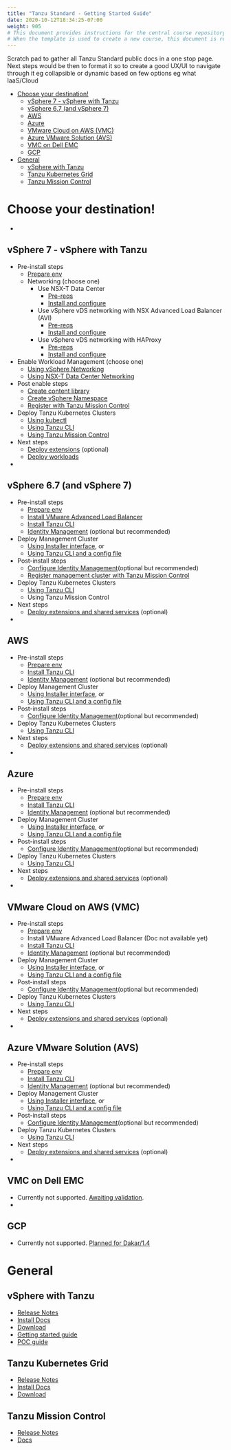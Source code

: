 ```yaml
---
title: "Tanzu Standard - Getting Started Guide"
date: 2020-10-12T18:34:25-07:00
weight: 905
# This document provides instructions for the central course repository template
# When the template is used to create a new course, this document is replaced by /static/admin/assets/course_template_instructions.md.template
---
```


Scratch pad to gather all Tanzu Standard public docs in a one stop page. Next steps would be then to format it so to create a good UX/UI to navigate through it eg collapsible or dynamic based on few options eg what IaaS/Cloud

- [Choose your destination!](#choose-your-destination)
  - [vSphere 7 - vSphere with Tanzu](#vsphere-7---vsphere-with-tanzu)
  - [vSphere 6.7 (and vSphere 7)](#vsphere-67-and-vsphere-7)
  - [AWS](#aws)
  - [Azure](#azure)
  - [VMware Cloud on AWS (VMC)](#vmware-cloud-on-aws-vmc)
  - [Azure VMware Solution (AVS)](#azure-vmware-solution-avs)
  - [VMC on Dell EMC](#vmc-on-dell-emc)
  - [GCP](#gcp)
- [General](#general)
  - [vSphere with Tanzu](#vsphere-with-tanzu)
  - [Tanzu Kubernetes Grid](#tanzu-kubernetes-grid)
  - [Tanzu Mission Control](#tanzu-mission-control)

# Choose your destination!

-
## vSphere 7 - vSphere with Tanzu

  - Pre-install steps
    - [Prepare env](https://docs.vmware.com/en/VMware-vSphere/7.0/vmware-vsphere-with-tanzu/GUID-EE236215-DA4D-4579-8BEB-A693D1882C77.html)
    - Networking (choose one)
      - Use NSX-T Data Center
        - [Pre-reqs](https://docs.vmware.com/en/VMware-vSphere/7.0/vmware-vsphere-with-tanzu/GUID-B1388E77-2EEC-41E2-8681-5AE549D50C77.html#GUID-B1388E77-2EEC-41E2-8681-5AE549D50C77)
        - [Install and configure](https://docs-staging.vmware.com/en/draft/VMware-vSphere/7.0/vmware-vsphere-with-tanzu/GUID-8D0E905F-9ABB-4CFB-A206-C027F847FAAC.html#GUID-8D0E905F-9ABB-4CFB-A206-C027F847FAAC)
      - Use vSphere vDS networking with NSX Advanced Load Balancer (AVI)
        - [Pre-reqs](https://docs.vmware.com/en/VMware-vSphere/7.0/vmware-vsphere-with-tanzu/GUID-7FF30A74-DDDD-4231-AAAE-0A92828B93CD.html#GUID-7FF30A74-DDDD-4231-AAAE-0A92828B93CD)
        - [Install and configure](https://docs.vmware.com/en/VMware-vSphere/7.0/vmware-vsphere-with-tanzu/GUID-CBA041AB-DC1D-4EEC-8047-184F2CF2FE0F.html#GUID-CBA041AB-DC1D-4EEC-8047-184F2CF2FE0F)
      - Use vSphere vDS networking with HAProxy
        - [Pre-reqs](https://docs.vmware.com/en/VMware-vSphere/7.0/vmware-vsphere-with-tanzu/GUID-C86B9028-2701-40FE-BA05-519486E010F4.html)
        - [Install and configure](https://docs.vmware.com/en/VMware-vSphere/7.0/vmware-vsphere-with-tanzu/GUID-5673269F-C147-485B-8706-65E4A87EB7F0.html)
  - Enable Workload Management (choose one)
    - [Using vSphere Networking](https://docs.vmware.com/en/VMware-vSphere/7.0/vmware-vsphere-with-tanzu/GUID-8D7D292B-43E9-4CB8-9E20-E4039B80BF9B.html)
    - [Using NSX-T Data Center Networking](https://docs.vmware.com/en/VMware-vSphere/7.0/vmware-vsphere-with-tanzu/GUID-287138F0-1FFD-4774-BBB9-A1FAB932D1C4.html)
  - Post enable steps
    - [Create content library](https://docs.vmware.com/en/VMware-vSphere/7.0/vmware-vsphere-with-tanzu/GUID-209AAB32-B2ED-4CDF-AE62-B0FAD9D34C2F.html)
    - [Create vSphere Namespace](https://docs.vmware.com/en/VMware-vSphere/7.0/vmware-vsphere-with-tanzu/GUID-1544C9FE-0B23-434E-B823-C59EFC2F7309.html)
    - [Register with Tanzu Mission Control](https://docs.vmware.com/en/VMware-vSphere/7.0/vmware-vsphere-with-tanzu/GUID-ED4417DC-592C-454A-8292-97F93BD76957.html)
  - Deploy Tanzu Kubernetes Clusters
    - [Using kubectl](https://docs.vmware.com/en/VMware-vSphere/7.0/vmware-vsphere-with-tanzu/GUID-2597788E-2FA4-420E-B9BA-9423F8F7FD9F.html)
    - [Using Tanzu CLI](https://docs-staging.vmware.com/en/VMware-Tanzu-Kubernetes-Grid/1.3/vmware-tanzu-kubernetes-grid-13/GUID-tanzu-k8s-clusters-connect-vsphere7.html)
    - [Using Tanzu Mission Control](https://docs.vmware.com/en/VMware-Tanzu-Mission-Control/services/tanzumc-using/GUID-0A1AEC6A-3E5C-424F-8EBC-1DDFC14D2688.html)
  - Next steps
    - [Deploy extensions](https://docs.vmware.com/en/VMware-vSphere/7.0/vmware-vsphere-with-tanzu/GUID-30C87DC5-51B1-4696-A624-CEA9CF54B63A.html) (optional)
    - [Deploy workloads](https://docs.vmware.com/en/VMware-vSphere/7.0/vmware-vsphere-with-tanzu/GUID-E217C538-2241-4FD9-9D67-6A54E97CA800.html)
-
## vSphere 6.7 (and vSphere 7)

  - Pre-install steps
    - [Prepare env](https://docs.vmware.com/en/VMware-Tanzu-Kubernetes-Grid/1.3/vmware-tanzu-kubernetes-grid-13/GUID-mgmt-clusters-vsphere.html)
    - [Install VMware Advanced Load Balancer](https://docs.vmware.com/en/VMware-Tanzu-Kubernetes-Grid/1.3/vmware-tanzu-kubernetes-grid-13/GUID-mgmt-clusters-install-nsx-adv-lb.html)
    - [Install Tanzu CLI](https://docs.vmware.com/en/VMware-Tanzu-Kubernetes-Grid/1.3/vmware-tanzu-kubernetes-grid-13/GUID-install-cli.html)
    - [Identity Management](https://docs.vmware.com/en/VMware-Tanzu-Kubernetes-Grid/1.3/vmware-tanzu-kubernetes-grid-13/GUID-mgmt-clusters-enabling-id-mgmt.html) (optional but recommended)
  - Deploy Management Cluster
    - [Using Installer interface](https://docs.vmware.com/en/VMware-Tanzu-Kubernetes-Grid/1.3/vmware-tanzu-kubernetes-grid-13/GUID-mgmt-clusters-deploy-ui.html), or
    - [Using Tanzu CLI and a config file](https://docs.vmware.com/en/VMware-Tanzu-Kubernetes-Grid/1.3/vmware-tanzu-kubernetes-grid-13/GUID-mgmt-clusters-deploy-cli.html)
  - Post-install steps
    - [Configure Identity Management](https://docs.vmware.com/en/VMware-Tanzu-Kubernetes-Grid/1.3/vmware-tanzu-kubernetes-grid-13/GUID-mgmt-clusters-configure-id-mgmt.html)(optional but recommended)
    - [Register management cluster with Tanzu Mission Control](https://docs.vmware.com/en/VMware-Tanzu-Kubernetes-Grid/1.3/vmware-tanzu-kubernetes-grid-13/GUID-mgmt-clusters-register_tmc.html)
  - Deploy Tanzu Kubernetes Clusters
    - [Using Tanzu CLI](https://docs.vmware.com/en/VMware-Tanzu-Kubernetes-Grid/1.3/vmware-tanzu-kubernetes-grid-13/GUID-tanzu-k8s-clusters-deploy.html)
    - Using Tanzu Mission Control
  - Next steps
    - [Deploy extensions and shared services](https://docs.vmware.com/en/VMware-Tanzu-Kubernetes-Grid/1.3/vmware-tanzu-kubernetes-grid-13/GUID-extensions-index.html) (optional)
-
## AWS

  - Pre-install steps
    - [Prepare env](https://docs.vmware.com/en/VMware-Tanzu-Kubernetes-Grid/1.3/vmware-tanzu-kubernetes-grid-13/GUID-mgmt-clusters-aws.html)
    - [Install Tanzu CLI](https://docs.vmware.com/en/VMware-Tanzu-Kubernetes-Grid/1.3/vmware-tanzu-kubernetes-grid-13/GUID-install-cli.html)
    - [Identity Management](https://docs.vmware.com/en/VMware-Tanzu-Kubernetes-Grid/1.3/vmware-tanzu-kubernetes-grid-13/GUID-mgmt-clusters-enabling-id-mgmt.html) (optional but recommended)
  - Deploy Management Cluster
    - [Using Installer interface](https://docs.vmware.com/en/VMware-Tanzu-Kubernetes-Grid/1.3/vmware-tanzu-kubernetes-grid-13/GUID-mgmt-clusters-deploy-ui.html), or
    - [Using Tanzu CLI and a config file](https://docs.vmware.com/en/VMware-Tanzu-Kubernetes-Grid/1.3/vmware-tanzu-kubernetes-grid-13/GUID-mgmt-clusters-deploy-cli.html)
  - Post-install steps
    - [Configure Identity Management](https://docs.vmware.com/en/VMware-Tanzu-Kubernetes-Grid/1.3/vmware-tanzu-kubernetes-grid-13/GUID-mgmt-clusters-configure-id-mgmt.html)(optional but recommended)
  - Deploy Tanzu Kubernetes Clusters
    - [Using Tanzu CLI](https://docs.vmware.com/en/VMware-Tanzu-Kubernetes-Grid/1.3/vmware-tanzu-kubernetes-grid-13/GUID-tanzu-k8s-clusters-deploy.html)
  - Next steps
    - [Deploy extensions and shared services](https://docs.vmware.com/en/VMware-Tanzu-Kubernetes-Grid/1.3/vmware-tanzu-kubernetes-grid-13/GUID-extensions-index.html) (optional)
-
## Azure

  - Pre-install steps
    - [Prepare env](https://docs.vmware.com/en/VMware-Tanzu-Kubernetes-Grid/1.3/vmware-tanzu-kubernetes-grid-13/GUID-mgmt-clusters-azure.html)
    - [Install Tanzu CLI](https://docs.vmware.com/en/VMware-Tanzu-Kubernetes-Grid/1.3/vmware-tanzu-kubernetes-grid-13/GUID-install-cli.html)
    - [Identity Management](https://docs.vmware.com/en/VMware-Tanzu-Kubernetes-Grid/1.3/vmware-tanzu-kubernetes-grid-13/GUID-mgmt-clusters-enabling-id-mgmt.html) (optional but recommended)
  - Deploy Management Cluster
    - [Using Installer interface](https://docs.vmware.com/en/VMware-Tanzu-Kubernetes-Grid/1.3/vmware-tanzu-kubernetes-grid-13/GUID-mgmt-clusters-deploy-ui.html), or
    - [Using Tanzu CLI and a config file](https://docs.vmware.com/en/VMware-Tanzu-Kubernetes-Grid/1.3/vmware-tanzu-kubernetes-grid-13/GUID-mgmt-clusters-deploy-cli.html)
  - Post-install steps
    - [Configure Identity Management](https://docs.vmware.com/en/VMware-Tanzu-Kubernetes-Grid/1.3/vmware-tanzu-kubernetes-grid-13/GUID-mgmt-clusters-configure-id-mgmt.html)(optional but recommended)
  - Deploy Tanzu Kubernetes Clusters
    - [Using Tanzu CLI](https://docs.vmware.com/en/VMware-Tanzu-Kubernetes-Grid/1.3/vmware-tanzu-kubernetes-grid-13/GUID-tanzu-k8s-clusters-deploy.html)
  - Next steps
    - [Deploy extensions and shared services](https://docs.vmware.com/en/VMware-Tanzu-Kubernetes-Grid/1.3/vmware-tanzu-kubernetes-grid-13/GUID-extensions-index.html) (optional)
-
## VMware Cloud on AWS (VMC)

  - Pre-install steps
    - [Prepare env](https://docs.vmware.com/en/VMware-Tanzu-Kubernetes-Grid/1.3/vmware-tanzu-kubernetes-grid-13/GUID-mgmt-clusters-prepare-maas.html#preparing-vmware-cloud-on-aws-0)
    - Install VMware Advanced Load Balancer (Doc not available yet)
    - [Install Tanzu CLI](https://docs.vmware.com/en/VMware-Tanzu-Kubernetes-Grid/1.3/vmware-tanzu-kubernetes-grid-13/GUID-install-cli.html)
    - [Identity Management](https://docs.vmware.com/en/VMware-Tanzu-Kubernetes-Grid/1.3/vmware-tanzu-kubernetes-grid-13/GUID-mgmt-clusters-enabling-id-mgmt.html) (optional but recommended)
  - Deploy Management Cluster
    - [Using Installer interface](https://docs.vmware.com/en/VMware-Tanzu-Kubernetes-Grid/1.3/vmware-tanzu-kubernetes-grid-13/GUID-mgmt-clusters-deploy-ui.html), or
    - [Using Tanzu CLI and a config file](https://docs.vmware.com/en/VMware-Tanzu-Kubernetes-Grid/1.3/vmware-tanzu-kubernetes-grid-13/GUID-mgmt-clusters-deploy-cli.html)
  - Post-install steps
    - [Configure Identity Management](https://docs.vmware.com/en/VMware-Tanzu-Kubernetes-Grid/1.3/vmware-tanzu-kubernetes-grid-13/GUID-mgmt-clusters-configure-id-mgmt.html)(optional but recommended)
  - Deploy Tanzu Kubernetes Clusters
    - [Using Tanzu CLI](https://docs.vmware.com/en/VMware-Tanzu-Kubernetes-Grid/1.3/vmware-tanzu-kubernetes-grid-13/GUID-tanzu-k8s-clusters-deploy.html)
  - Next steps
    - [Deploy extensions and shared services](https://docs.vmware.com/en/VMware-Tanzu-Kubernetes-Grid/1.3/vmware-tanzu-kubernetes-grid-13/GUID-extensions-index.html) (optional)
-
## Azure VMware Solution (AVS)

  - Pre-install steps
    - [Prepare env](https://docs.vmware.com/en/VMware-Tanzu-Kubernetes-Grid/1.3/vmware-tanzu-kubernetes-grid-13/GUID-mgmt-clusters-prepare-maas.html#preparing-azure-vmware-solution-on-microsoft-azure-2)
    - [Install Tanzu CLI](https://docs.vmware.com/en/VMware-Tanzu-Kubernetes-Grid/1.3/vmware-tanzu-kubernetes-grid-13/GUID-install-cli.html)
    - [Identity Management](https://docs.vmware.com/en/VMware-Tanzu-Kubernetes-Grid/1.3/vmware-tanzu-kubernetes-grid-13/GUID-mgmt-clusters-enabling-id-mgmt.html) (optional but recommended)
  - Deploy Management Cluster
    - [Using Installer interface](https://docs.vmware.com/en/VMware-Tanzu-Kubernetes-Grid/1.3/vmware-tanzu-kubernetes-grid-13/GUID-mgmt-clusters-deploy-ui.html), or
    - [Using Tanzu CLI and a config file](https://docs.vmware.com/en/VMware-Tanzu-Kubernetes-Grid/1.3/vmware-tanzu-kubernetes-grid-13/GUID-mgmt-clusters-deploy-cli.html)
  - Post-install steps
    - [Configure Identity Management](https://docs.vmware.com/en/VMware-Tanzu-Kubernetes-Grid/1.3/vmware-tanzu-kubernetes-grid-13/GUID-mgmt-clusters-configure-id-mgmt.html)(optional but recommended)
  - Deploy Tanzu Kubernetes Clusters
    - [Using Tanzu CLI](https://docs.vmware.com/en/VMware-Tanzu-Kubernetes-Grid/1.3/vmware-tanzu-kubernetes-grid-13/GUID-tanzu-k8s-clusters-deploy.html)
  - Next steps
    - [Deploy extensions and shared services](https://docs.vmware.com/en/VMware-Tanzu-Kubernetes-Grid/1.3/vmware-tanzu-kubernetes-grid-13/GUID-extensions-index.html) (optional)
-
## VMC on Dell EMC

  - Currently not supported. [Awaiting validation](https://jira.eng.vmware.com/browse/TKG-3606).
-
## GCP

  - Currently not supported. [Planned for Dakar/1.4](https://jira.eng.vmware.com/browse/TKG-334)

# General

## vSphere with Tanzu

- [Release Notes](https://docs.vmware.com/en/VMware-vSphere/7.0/rn/vsphere-esxi-vcenter-server-7-vsphere-with-tanzu-release-notes.html)
- [Install Docs](https://docs.vmware.com/en/VMware-vSphere/7.0/vmware-vsphere-with-tanzu/GUID-152BE7D2-E227-4DAA-B527-557B564D9718.html)
- [Download](https://my.vmware.com/web/vmware/downloads/info/slug/datacenter_cloud_infrastructure/vmware_vsphere/7_0)
- [Getting started guide](https://core.vmware.com/resource/vsphere-tanzu-quick-start-guide-v1a)
- [POC guide](https://core.vmware.com/resource/tanzu-proof-concept-guide)

## Tanzu Kubernetes Grid

- [Release Notes](https://docs.vmware.com/en/VMware-Tanzu-Kubernetes-Grid/1.2/rn/VMware-Tanzu-Kubernetes-Grid-12-Release-Notes.html)
- [Install Docs](https://docs.vmware.com/en/VMware-Tanzu-Kubernetes-Grid/1.2/vmware-tanzu-kubernetes-grid-12/GUID-index.html)
- [Download](https://www.vmware.com/go/get-tkg)

## Tanzu Mission Control

- [Release Notes](https://docs.vmware.com/en/VMware-Tanzu-Mission-Control/services/rn/VMware-Tanzu-Mission-Control-Release-Notes.html)
- [Docs](https://docs.vmware.com/en/VMware-Tanzu-Mission-Control/services/tanzumc-using/GUID-B3349CE8-C98D-4453-9EC8-536A72239F8D.html)